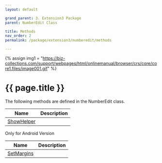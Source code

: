 ```yaml
---
layout: default

grand_parent: 3. Extension3 Package
parent: NumberEdit Class

title: Methods
nav_order: 2
permalink: /package/extension3/numberedit/methods

---
```

{% assign img1 = "https://biz-collections.com/support/webpages/html/onlinemanual/browser/crs/core/core1.files/image001.gif" %}


# {{ page.title }}

The following methods are defined in the NumberEdit class.

|Name       | Description |
|----------	|-------------|
|[ShowHelper](/package/extension3/numberedit/methods/showhelper)||

Only for Android Version

|Name       | Description |
|----------	|-------------|
|[SetMargins](/package/extension3/numberedit/methods/setmargins)||